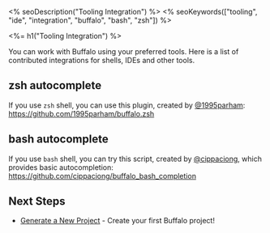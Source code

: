 <% seoDescription("Tooling Integration") %>
<% seoKeywords(["tooling", "ide", "integration", "buffalo", "bash", "zsh"]) %>

<%= h1("Tooling Integration") %>

You can work with Buffalo using your preferred tools. Here is a list of contributed integrations for shells, IDEs and other tools.

## zsh autocomplete

If you use `zsh` shell, you can use this plugin, created by [@1995parham](https://github.com/1995parham): https://github.com/1995parham/buffalo.zsh

## bash autocomplete

If you use `bash` shell, you can try this script, created by [@cippaciong](https://github.com/cippaciong), which provides basic autocompletion: https://github.com/cippaciong/buffalo_bash_completion

## Next Steps

* [Generate a New Project](/en/docs/getting-started/new-project) - Create your first Buffalo project!

